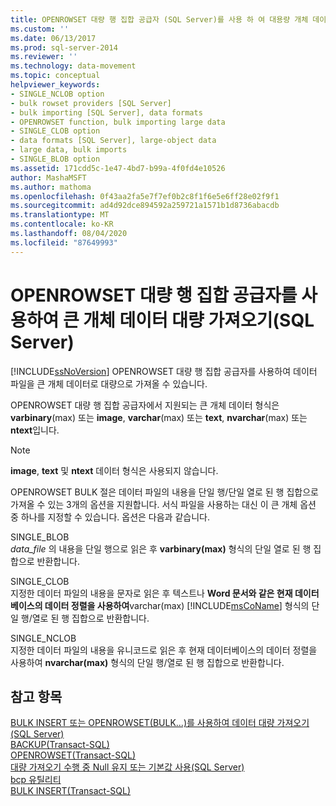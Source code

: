 ```yaml
---
title: OPENROWSET 대량 행 집합 공급자 (SQL Server)를 사용 하 여 대용량 개체 데이터 대량 가져오기 Microsoft Docs
ms.custom: ''
ms.date: 06/13/2017
ms.prod: sql-server-2014
ms.reviewer: ''
ms.technology: data-movement
ms.topic: conceptual
helpviewer_keywords:
- SINGLE_NCLOB option
- bulk rowset providers [SQL Server]
- bulk importing [SQL Server], data formats
- OPENROWSET function, bulk importing large data
- SINGLE_CLOB option
- data formats [SQL Server], large-object data
- large data, bulk imports
- SINGLE_BLOB option
ms.assetid: 171cdd5c-1e47-4bd7-b99a-4f0fd4e10526
author: MashaMSFT
ms.author: mathoma
ms.openlocfilehash: 0f43aa2fa5e7f7ef0b2c8f1f6e5e6ff28e02f9f1
ms.sourcegitcommit: ad4d92dce894592a259721a1571b1d8736abacdb
ms.translationtype: MT
ms.contentlocale: ko-KR
ms.lasthandoff: 08/04/2020
ms.locfileid: "87649993"
---
```

# <a name="bulk-import-large-object-data-by-using-the-openrowset-bulk-rowset-provider-sql-server"></a>OPENROWSET 대량 행 집합 공급자를 사용하여 큰 개체 데이터 대량 가져오기(SQL Server)
  [!INCLUDE[ssNoVersion](../../includes/ssnoversion-md.md)] OPENROWSET 대량 행 집합 공급자를 사용하여 데이터 파일을 큰 개체 데이터로 대량으로 가져올 수 있습니다.  
  
 OPENROWSET 대량 행 집합 공급자에서 지원되는 큰 개체 데이터 형식은 **varbinary**(max) 또는 **image**, **varchar**(max) 또는 **text**, **nvarchar**(max) 또는 **ntext**입니다.  
  
> [!NOTE]  
>  **image**, **text** 및 **ntext** 데이터 형식은 사용되지 않습니다.  
  
 OPENROWSET BULK 절은 데이터 파일의 내용을 단일 행/단일 열로 된 행 집합으로 가져올 수 있는 3개의 옵션을 지원합니다. 서식 파일을 사용하는 대신 이 큰 개체 옵션 중 하나를 지정할 수 있습니다. 옵션은 다음과 같습니다.  
  
 SINGLE_BLOB  
 *data_file* 의 내용을 단일 행으로 읽은 후 **varbinary(max)** 형식의 단일 열로 된 행 집합으로 반환합니다.  
  
 SINGLE_CLOB  
 지정한 데이터 파일의 내용을 문자로 읽은 후 텍스트나 **Word 문서와 같은 현재 데이터베이스의 데이터 정렬을 사용하여**varchar(max) [!INCLUDE[msCoName](../../includes/msconame-md.md)] 형식의 단일 행/열로 된 행 집합으로 반환합니다.  
  
 SINGLE_NCLOB  
 지정한 데이터 파일의 내용을 유니코드로 읽은 후 현재 데이터베이스의 데이터 정렬을 사용하여 **nvarchar(max)** 형식의 단일 행/열로 된 행 집합으로 반환합니다.  
  
## <a name="see-also"></a>참고 항목  
 [BULK INSERT 또는 OPENROWSET&#40;BULK...&#41;를 사용하여 데이터 대량 가져오기&#40;SQL Server&#41;](import-bulk-data-by-using-bulk-insert-or-openrowset-bulk-sql-server.md)   
 [BACKUP&#40;Transact-SQL&#41;](/sql/t-sql/statements/backup-transact-sql)   
 [OPENROWSET&#40;Transact-SQL&#41;](/sql/t-sql/functions/openrowset-transact-sql)   
 [대량 가져오기 수행 중 Null 유지 또는 기본값 사용&#40;SQL Server&#41;](keep-nulls-or-use-default-values-during-bulk-import-sql-server.md)   
 [bcp 유틸리티](../../tools/bcp-utility.md)   
 [BULK INSERT&#40;Transact-SQL&#41;](/sql/t-sql/statements/bulk-insert-transact-sql)  
  
  
